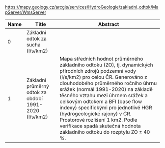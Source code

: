https://mapy.geology.cz/arcgis/services/HydroGeologie/zakladni_odtok/MapServer/WmsServer

|Name|Title|Abstract|
|--|--|--|
|0|Základní odtok za sucha (l/s/km2)||
|1|Základní průměrný odtok za období 1991-2020 (l/s/km2)|Mapa středních hodnot průměrného základního odtoku (ZO), tj. dynamických přírodních zdrojů podzemní vody (l/s/km2) pro celou ČR. Generováno z dlouhodobého průměrného ročního úhrnu srážek (normál 1991-2020) na základě těsného vztahu mezi úhrnem srážek a celkovým odtokem a BFI (base flow indexy) specifickými pro jednotlivé HGR (hydrogeologické rajony) v ČR. Prostorové rozlišení 1 km2. Podle verifikace spadá skutečná hodnota základního odtoku do rozptylu ZO ± 40 %.|
